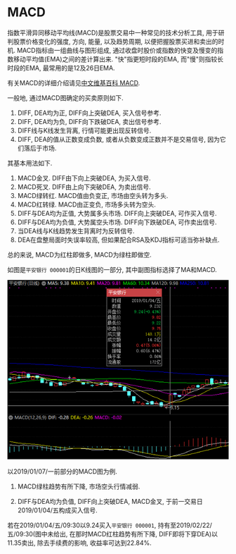 # MACD
指数平滑异同移动平均线(MACD)是股票交易中一种常见的技术分析工具, 用于研判股票价格变化的强度, 方向, 能量, 以及趋势周期, 以便把握股票买进和卖出的时机. MACD指标由一组曲线与图形组成, 通过收盘时股价或指数的快变及慢变的指数移动平均值(EMA)之间的差计算出来. "快"指更短时段的EMA, 而"慢"则指较长时段的EMA, 最常用的是12及26日EMA.

有关MACD的详细介绍请见[中文维基百科 MACD](https://zh.wikipedia.org/wiki/MACD).

一般地, 通过MACD图确定的买卖原则如下.

1. DIFF, DEA均为正, DIFF向上突破DEA, 买入信号参考.
2. DIFF, DEA均为负, DIFF向下跌破DEA, 卖出信号参考.
3. DIFF线与K线发生背离, 行情可能更出现反转信号.
4. DIFF, DEA的值从正数变成负数, 或者从负数变成正数并不是交易信号, 因为它们落后于市场.

其基本用法如下.

1. MACD金叉. DIFF由下向上突破DEA, 为买入信号.
2. MACD死叉. DIFF由上向下突破DEA, 为卖出信号.
3. MACD绿转红. MACD值由负变正, 市场由空头转为多头.
4. MACD红转绿. MACD由正变负, 市场多头转为空头.
5. DIFF与DEA均为正值, 大势属多头市场. DIFF向上突破DEA, 可作买入信号.
6. DIFF与DEA均为负值, 大势属空头市场. DIFF向下跌破DEA, 可作卖出信号.
7. 当DEA线与K线趋势发生背离时为反转信号.
8. DEA在盘整局面时失误率较高, 但如果配合RSA及KDJ指标可适当弥补缺点.

总的来说, MACD为红柱即做多, MACD为绿柱即做空.

如图是`平安银行 000001`的日K线图的一部分, 其中副图指标选择了MA和MACD.

![平安银行 000001](../images/MACDSample.png)

以2019/01/07/一前部分的MACD图为例.

1. MACD绿柱趋势有所下降, 市场空头行情减弱. 

2. DIFF与DEA均为负值, DIFF向上突破DEA, MACD金叉, 于前一交易日2019/01/04/五构成买入信号.

若在2019/01/04/五/09:30以9.24买入`平安银行 000001`, 持有至2019/02/22/五/09:30(图中未给出, 在那时MACD红柱趋势有所下降, DIFF即将下穿DEA)以11.35卖出, 除去手续费的影响, 收益率可达到22.84%.

